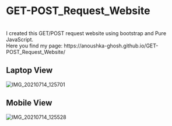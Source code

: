 # GET-POST_Request_Website
<br>
I created this GET/POST request website using bootstrap and Pure JavaScript.
<br>
Here you find my page: https://anoushka-ghosh.github.io/GET-POST_Request_Website/
<br>


## Laptop View
![IMG_20210714_125701](https://user-images.githubusercontent.com/56183187/125581057-0279e553-1b5e-4efc-997f-124c96704d80.jpg)
## Mobile View
![IMG_20210714_125528](https://user-images.githubusercontent.com/56183187/125581103-bc843ecb-36a1-41f0-a71c-f462f12e63ff.jpg)
